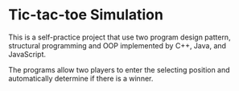 # Tic-tac-toe Simulation 
This is a self-practice project that use two program design pattern, structural programming and OOP implemented by C++, Java, and JavaScript. 

The programs allow two players to enter the selecting position and automatically determine if there is a winner. 
